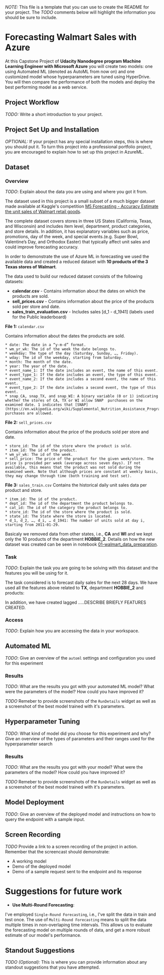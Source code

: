 *NOTE:* This file is a template that you can use to create the README for your project. The *TODO* comments below will highlight the information you should be sure to include.

# Forecasting Walmart Sales with Azure 

At this Capstone Project of **Udacity Nanodegree program Machine Learning Engineer with Microsoft Azure** you will create two models: one using Automated ML (denoted as AutoML from now on) and one customized model whose hyperparameters are tuned using HyperDrive. You will then compare the performance of both the models and deploy the best performing model as a web service. 

## Project Workflow

*TODO:* Write a short introduction to your project.

## Project Set Up and Installation
*OPTIONAL:* If your project has any special installation steps, this is where you should put it. To turn this project into a professional portfolio project, you are encouraged to explain how to set up this project in AzureML.

## Dataset

### Overview
*TODO*: Explain about the data you are using and where you got it from.

The dataset used in this project is a small subset of a much bigger dataset made available at Kaggle's competition [M5 Forecasting - Accuracy Estimate the unit sales of Walmart retail goods](https://www.kaggle.com/c/m5-forecasting-accuracy/overview/description).

The complete dataset covers stores in three US States (California, Texas, and Wisconsin) and includes item level, department, product categories, and store details. In addition, it has explanatory variables such as price, promotions, day of the week, and special events.(e.g. Super Bowl, Valentine’s Day, and Orthodox Easter) that typically affect unit sales and could improve forecasting accuracy. 

In order to demonstrate the use of Azure ML in forecasting we used the available data and created a reduced dataset with **10 products of the 3 Texas stores of Walmart**. 

The data used to build our reduced dataset consists of the following datasets:

* **calendar.csv** - Contains information about the dates on which the products are sold.
* **sell_prices.csv** - Contains information about the price of the products sold per store and date.
* **sales_train_evaluation.csv** - Includes sales [d_1 - d_1941] (labels used for the Public leaderboard)

**File 1:** `calendar.csv` 

Contains information about the dates the products are sold.

    * date: The date in a “y-m-d” format.
    * wm_yr_wk: The id of the week the date belongs to.
    * weekday: The type of the day (Saturday, Sunday, …, Friday).
    * wday: The id of the weekday, starting from Saturday.
    * month: The month of the date.
    * year: The year of the date.
    * event_name_1: If the date includes an event, the name of this event.
    * event_type_1: If the date includes an event, the type of this event.
    * event_name_2: If the date includes a second event, the name of this event.
    * event_type_2: If the date includes a second event, the type of this event.
    * snap_CA, snap_TX, and snap_WI: A binary variable (0 or 1) indicating whether the stores of CA, TX or WI allow SNAP  purchases on the examined date. 1 indicates that [SNAP](https://en.wikipedia.org/wiki/Supplemental_Nutrition_Assistance_Program) purchases are allowed.
    
    
**File 2:** `sell_prices.csv`

Contains information about the price of the products sold per store and date.

    * store_id: The id of the store where the product is sold. 
    * item_id: The id of the product.
    * wm_yr_wk: The id of the week.
    * sell_price: The price of the product for the given week/store. The price is provided per week (average across seven days). If not available, this means that the product was not sold during the examined week. Note that although prices are constant at weekly basis, they may change through time (both training and test set).  

**File 3:** `sales_train.csv` 
Contains the historical daily unit sales data per product and store.

    * item_id: The id of the product.
    * dept_id: The id of the department the product belongs to.
    * cat_id: The id of the category the product belongs to.
    * store_id: The id of the store where the product is sold.
    * state_id: The State where the store is located.
    * d_1, d_2, …, d_i, … d_1941: The number of units sold at day i, starting from 2011-01-29. 

Basicaly we removed data from other states, i.e., **CA** and **WI** and we kept only the 10 products of the department **HOBBIE_2**. Details on how the new dataset was created can be seen in notebook [01-walmart_data_preparation](http://localhost:8888/notebooks/Capstone%20Project/notebooks/01-walmart_data_preparation.ipynb).

### Task
*TODO*: Explain the task you are going to be solving with this dataset and the features you will be using for it.

The task considered is to forecast daily sales for the next 28 days. We have used all the features above related to **TX**, department **HOBBIE_2** and products: 

In addition, we have created lagged .....DESCRIBE BRIEFLY FEATURES CREATED.

### Access
*TODO*: Explain how you are accessing the data in your workspace.

## Automated ML
*TODO*: Give an overview of the `automl` settings and configuration you used for this experiment

### Results
*TODO*: What are the results you got with your automated ML model? What were the parameters of the model? How could you have improved it?

*TODO* Remeber to provide screenshots of the `RunDetails` widget as well as a screenshot of the best model trained with it's parameters.

## Hyperparameter Tuning
*TODO*: What kind of model did you choose for this experiment and why? Give an overview of the types of parameters and their ranges used for the hyperparameter search


### Results
*TODO*: What are the results you got with your model? What were the parameters of the model? How could you have improved it?

*TODO* Remeber to provide screenshots of the `RunDetails` widget as well as a screenshot of the best model trained with it's parameters.

## Model Deployment
*TODO*: Give an overview of the deployed model and instructions on how to query the endpoint with a sample input.

## Screen Recording
*TODO* Provide a link to a screen recording of the project in action. Remember that the screencast should demonstrate:
- A working model
- Demo of the deployed  model
- Demo of a sample request sent to the endpoint and its response

# Suggestions for future work

- **Use Multi-Round Forecasting**:

I've employed `Single-Round Forecasting`, i.e., I've split the data in train and test once. The use of `Multi-Round Forecasting` means to split the data multiple times in non-overlaping time intervals. This allows us to evaluate the forecasting model on multiple rounds of data, and get a more robust estimate of our model's performance.




## Standout Suggestions
*TODO (Optional):* This is where you can provide information about any standout suggestions that you have attempted.
